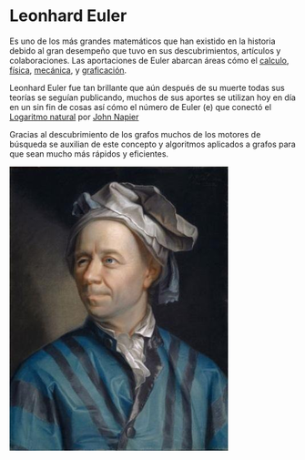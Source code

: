# Leonhard Euler

Es uno de los más grandes matemáticos que han existido en la historia debido al gran desempeño que tuvo en sus descubrimientos, artículos y colaboraciones. Las aportaciones de Euler abarcan áreas cómo el [calculo](), [física](), [mecánica](), y [graficación]().

Leonhard Euler fue tan brillante que aún después de su muerte todas sus teorías se seguían publicando, muchos de sus aportes se utilizan hoy en día en un sin fin de cosas así cómo el número de Euler (e) que conectó el [Logaritmo natural]() por [John Napier]()

Gracias al descubrimiento de los grafos muchos de los motores de búsqueda se auxilian de este concepto y algoritmos aplicados a grafos para que sean mucho más rápidos y eficientes.

![Euler](euler.png)
